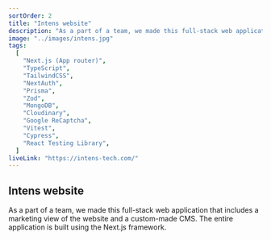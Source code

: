 ```yaml
---
sortOrder: 2
title: "Intens website"
description: "As a part of a team, we made this full-stack web application that includes a marketing view of the website and a custom-made CMS. The entire application is built using the Next.js framework."
image: "../images/intens.jpg"
tags:
  [
    "Next.js (App router)",
    "TypeScript",
    "TailwindCSS",
    "NextAuth",
    "Prisma",
    "Zod",
    "MongoDB",
    "Cloudinary",
    "Google ReCaptcha",
    "Vitest",
    "Cypress",
    "React Testing Library",
  ]
liveLink: "https://intens-tech.com/"
---
```


## Intens website

As a part of a team, we made this full-stack web application that includes a marketing view of the website and a custom-made CMS. The entire application is built using the Next.js framework.
